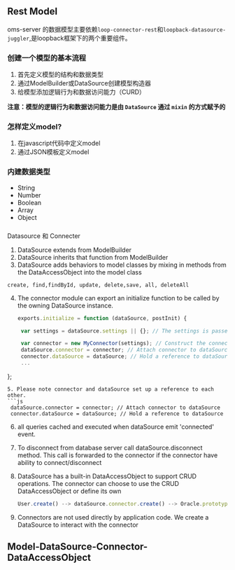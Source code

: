## Rest Model
oms-server 的数据模型主要依赖`loop-connector-rest`和`loopback-datasource-juggler`,是loopback框架下的两个重要组件。

### 创建一个模型的基本流程

1. 首先定义模型的结构和数据类型
2. 通过ModelBuilder或DataSource创建模型构造器
3. 给模型添加逻辑行为和数据访问能力（CURD）

**注意：模型的逻辑行为和数据访问能力是由 `DataSource` 通过 `mixin` 的方式赋予的**

### 怎样定义model?

1. 在javascript代码中定义model
2. 通过JSON模板定义model

### 内建数据类型
- String
- Number
- Boolean
- Array
- Object

### 

Datasource 和 Connecter

1. DataSource extends from ModelBuilder
2. DataSource inherits that function from ModelBuilder
3. DataSource adds behaviors to model classes by mixing in methods from the DataAccessObject into the model class
  
  ```
  create, find,findById, update, delete,save, all, deleteAll
  ```
4. The connector module can export an initialize function to be called by the owning DataSource instance.
   ```js
   exports.initialize = function (dataSource, postInit) {

    var settings = dataSource.settings || {}; // The settings is passed in from the dataSource

    var connector = new MyConnector(settings); // Construct the connector instance
    dataSource.connector = connector; // Attach connector to dataSource
    connector.dataSource = dataSource; // Hold a reference to dataSource
    ...
};
   ```
5. Please note connector and dataSource set up a reference to each other.
   ```js
    dataSource.connector = connector; // Attach connector to dataSource
    connector.dataSource = dataSource; // Hold a reference to dataSource
   ```
   
6. all queries cached and executed when dataSource emit 'connected' event.
7. To disconnect from database server call dataSource.disconnect method. This call is forwarded to the connector if the connector have ability to connect/disconnect
8. DataSource has a built-in DataAccessObject to support CRUD operations. The connector can choose to use the CRUD DataAccessObject or define its own
   
   ```js
   User.create() --> dataSource.connector.create() --> Oracle.prototype.create()
   ```
9. Connectors are not used directly by application code. We create a DataSource to interact with the connector

## Model-DataSource-Connector-DataAccessObject


